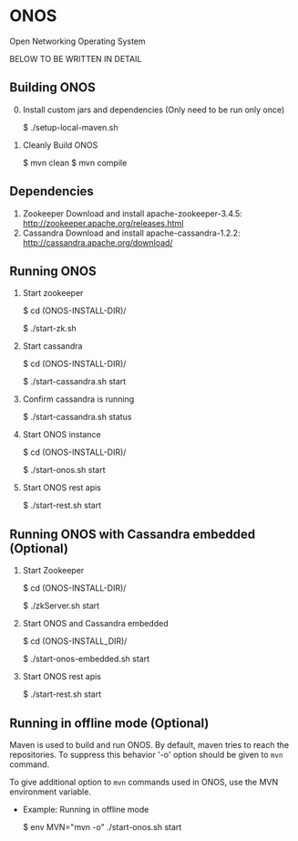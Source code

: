 ONOS
====

Open Networking Operating System

BELOW TO BE WRITTEN IN DETAIL


Building ONOS
-------------

0. Install custom jars and dependencies (Only need to be run only once)

    $ ./setup-local-maven.sh

1. Cleanly Build ONOS

    $ mvn clean
    $ mvn compile


Dependencies
------------
1. Zookeeper
    Download and install apache-zookeeper-3.4.5: http://zookeeper.apache.org/releases.html
2. Cassandra
    Download and install apache-cassandra-1.2.2: http://cassandra.apache.org/download/

Running ONOS
------------

1. Start zookeeper

    $ cd (ONOS-INSTALL-DIR)/

    $ ./start-zk.sh

2. Start cassandra

    $ cd (ONOS-INSTALL-DIR)/

    $ ./start-cassandra.sh start

  1. Confirm cassandra is running
  
      $ ./start-cassandra.sh status

3. Start ONOS instance

    $ cd (ONOS-INSTALL-DIR)/

    $ ./start-onos.sh start
    
4. Start ONOS rest apis

    $ ./start-rest.sh start

Running ONOS with Cassandra embedded (Optional)
-----------------------------------------------

1. Start Zookeeper

    $ cd (ONOS-INSTALL-DIR)/

    $ ./zkServer.sh start
    
2. Start ONOS and Cassandra embedded

    $ cd (ONOS-INSTALL_DIR)/
    
    $ ./start-onos-embedded.sh start
    
3. Start ONOS rest apis

    $ ./start-rest.sh start


Running in offline mode (Optional)
----------------------------------

Maven is used to build and run ONOS. 
By default, maven tries to reach the repositories.
To suppress this behavior '-o' option should be given to `mvn` command.

To give additional option to `mvn` commands used in ONOS, 
use the MVN environment variable.

* Example: Running in offline mode

    $ env MVN="mvn -o" ./start-onos.sh start


